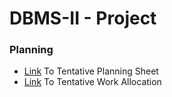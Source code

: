 # DBMS-II - Project

### Planning
- [Link](https://docs.google.com/document/d/18E7qcmh4KkIHvmFNecCmissjxJmts9V2GWyLtJiqTWw) To Tentative Planning Sheet  
- [Link](https://docs.google.com/document/d/18E7qcmh4KkIHvmFNecCmissjxJmts9V2GWyLtJiqTWw) To Tentative Work Allocation
